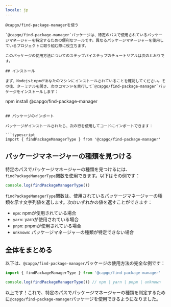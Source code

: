 ```yaml
---
locale: jp
---
```


```
@capgo/find-package-managerを使う

`@capgo/find-package-manager`パッケージは、特定のパスで使用されているパッケージマネージャーを特定するための便利なツールです。異なるパッケージマネージャーを使用しているプロジェクトに取り組む際に役立ちます。

このパッケージの使用方法についてのステップバイステップのチュートリアルは次のとおりです。

## インストール

まず、Nodejsとnpmがあなたのマシンにインストールされていることを確認してください。その後、ターミナルを開き、次のコマンドを実行して`@capgo/find-package-manager`パッケージをインストールします：

```
npm install @capgo/find-package-manager
```

## パッケージのインポート

パッケージがインストールされたら、次の行を使用してコードにインポートできます：

```typescript
import { findPackageManagerType } from '@capgo/find-package-manager'
```

## パッケージマネージャーの種類を見つける

特定のパスでパッケージマネージャーの種類を見つけるには、`findPackageManagerType`関数を使用できます。以下はその例です：

```typescript
console.log(findPackageManagerType())
```

`findPackageManagerType`関数は、使用されているパッケージマネージャーの種類を示す文字列値を返します。次のいずれかの値を返すことができます：

- `npm`: npmが使用されている場合
- `yarn`: yarnが使用されている場合
- `pnpm`: pnpmが使用されている場合
- `unknown`: パッケージマネージャーの種類が特定できない場合

## 全体をまとめる

以下は、`@capgo/find-package-manager`パッケージの使用方法の完全な例です：

```typescript
import { findPackageManagerType } from '@capgo/find-package-manager'

console.log(findPackageManagerType()) // npm | yarn | pnpm | unknown
```

以上です！これで、特定のパスでパッケージマネージャーの種類を判定するために`@capgo/find-package-manager`パッケージを使用できるようになりました。
```